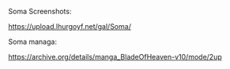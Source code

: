 Soma Screenshots:

https://upload.lhurgoyf.net/gal/Soma/

Soma managa:

https://archive.org/details/manga_BladeOfHeaven-v10/mode/2up
